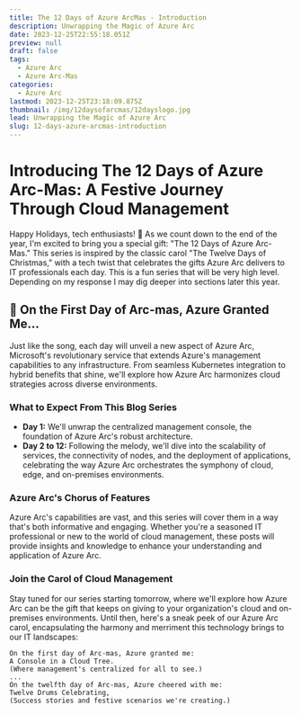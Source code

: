 ```yaml
---
title: The 12 Days of Azure ArcMas - Introduction
description: Unwrapping the Magic of Azure Arc
date: 2023-12-25T22:55:18.051Z
preview: null
draft: false
tags:
  - Azure Arc
  - Azure Arc-Mas
categories:
  - Azure Arc
lastmod: 2023-12-25T23:18:09.875Z
thumbnail: /img/12daysofarcmas/12dayslogo.jpg
lead: Unwrapping the Magic of Azure Arc
slug: 12-days-azure-arcmas-introduction
---
```

# Introducing The 12 Days of Azure Arc-Mas: A Festive Journey Through Cloud Management

Happy Holidays, tech enthusiasts! 🎄 As we count down to the end of the year, I'm excited to bring you a special gift: "The 12 Days of Azure Arc-Mas." This series is inspired by the classic carol "The Twelve Days of Christmas," with a tech twist that celebrates the gifts Azure Arc delivers to IT professionals each day. This is a fun series that will be very high level. Depending on my response I may dig deeper into sections later this year.

## 🎵 On the First Day of Arc-mas, Azure Granted Me...
Just like the song, each day will unveil a new aspect of Azure Arc, Microsoft's revolutionary service that extends Azure's management capabilities to any infrastructure. From seamless Kubernetes integration to hybrid benefits that shine, we'll explore how Azure Arc harmonizes cloud strategies across diverse environments.

### What to Expect From This Blog Series
- **Day 1:** We'll unwrap the centralized management console, the foundation of Azure Arc's robust architecture.
- **Day 2 to 12:** Following the melody, we'll dive into the scalability of services, the connectivity of nodes, and the deployment of applications, celebrating the way Azure Arc orchestrates the symphony of cloud, edge, and on-premises environments.

### Azure Arc's Chorus of Features
Azure Arc's capabilities are vast, and this series will cover them in a way that's both informative and engaging. Whether you're a seasoned IT professional or new to the world of cloud management, these posts will provide insights and knowledge to enhance your understanding and application of Azure Arc.

### Join the Carol of Cloud Management
Stay tuned for our series starting tomorrow, where we'll explore how Azure Arc can be the gift that keeps on giving to your organization's cloud and on-premises environments. Until then, here's a sneak peek of our Azure Arc carol, encapsulating the harmony and merriment this technology brings to our IT landscapes:

```plaintext
On the first day of Arc-mas, Azure granted me:
A Console in a Cloud Tree.
(Where management's centralized for all to see.)
...
On the twelfth day of Arc-mas, Azure cheered with me:
Twelve Drums Celebrating,
(Success stories and festive scenarios we're creating.)
